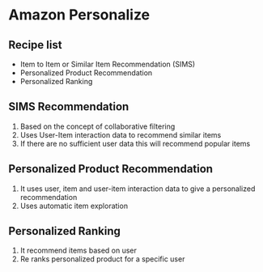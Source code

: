 # Amazon Personalize
## Recipe list
  - Item to Item or Similar Item Recommendation (SIMS)
  - Personalized Product Recommendation
  - Personalized Ranking

## SIMS Recommendation
  1. Based on the concept of collaborative filtering
  2. Uses User-Item interaction data to recommend similar items
  3. If there are no sufficient user data this will recommend popular items

## Personalized Product Recommendation
  1. It uses user, item and user-item interaction data to give a personalized recommendation
  2. Uses automatic item exploration

## Personalized Ranking
  1. It recommend items based on user
  2. Re ranks personalized product for a specific user

